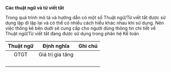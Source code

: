 **Các thuật ngữ và từ viết tắt**

Trong quá trình mô tả và hướng dẫn có một số Thuật ngữ/Từ viết tắt được sử dụng lặp đi lặp lại và có thể có nhiều cách hiểu khác nhau khi sử dụng. Nên việc thống kê bên dưới sẽ cung cấp cho người dùng thông tin chi tiết về Thuật ngữ/Từ viết tắt đang được sử dụng trong phân hệ Kế toán

| **Thuật ngữ** |  **Định nghĩa**  | **Ghi chú** |
| :-----------: | :--------------: | :---------: |
|     GTGT      | Giá trị gia tăng |             |
|               |                  |             |
|               |                  |             |
|               |                  |             |
|               |                  |             |


